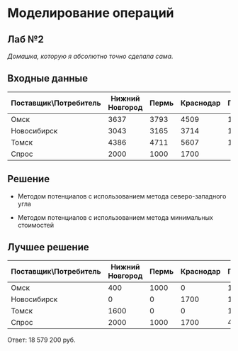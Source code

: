 # Моделирование операций
## Лаб №2
_Домашка, которую я абсолютно точно сделала сама._

## Входные данные

| Поставщик\Потребитель | Нижний Новгород | Пермь | Краснодар | Производство |
| ------ | ------ | ------ | ------ | ------ | 
| Омск        | 3637 | 3793 | 4509 | 1400 |
| Новосибирск | 3043 | 3165 | 3714 | 1700 |
| Томск       | 4386 | 4711 | 5607 | 1600 |
| Спрос       | 2000 | 1000 | 1700 |      |

## Решение

- Методом потенциалов с использованием метода северо-западного угла
  
- Методом потенциалов с использованием метода минимальных стоимостей

## Лучшее решение

| Поставщик\Потребитель | Нижний Новгород | Пермь | Краснодар | Производство |
| ------ | ------ | ------ | ------ | ------ | 
| Омск        |  400 | 1000 |    0 | 1400 |
| Новосибирск |    0 |    0 | 1700 | 1700 |
| Томск       | 1600 |    0 |    0 | 1600 |
| Спрос       | 2000 | 1000 | 1700 | 4700 |

Ответ: 18 579 200 руб.